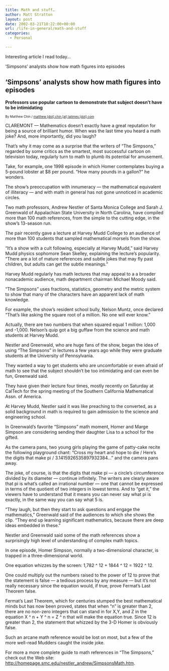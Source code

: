 ```yaml
---
title: Math and stuff…
author: Matt Stratton
layout: post
date: 2002-03-21T10:22:00+00:00
url: /life-in-general/math-and-stuff
categories:
  - Personal

---
```

Interesting article I read today&#8230;

&#8216;Simpsons&#8217; analysts show how math figures into episodes

## &#8216;Simpsons&#8217; analysts show how math figures into episodes

**Professors use popular cartoon to demonstrate that subject doesn&#8217;t have to be intimidating**

<font size="-3">By Matthew Chin / <a href="javascript:DeCryptX('3p2c3w1u0h1f2y311d0h0i1o3C0l0a2v1j1n2g2u310c2q0m')">matthew [dot] chin [at] latimes [dot] com</a></font>

CLAREMONT &#8212; Mathematics doesn&#8217;t exactly have a great reputation for being a source of brilliant humor. When was the last time you heard a math joke? And, more importantly, did you laugh?

That&#8217;s why it may come as a surprise that the writers of &#8220;The Simpsons,&#8221; regarded by some critics as the smartest, most successful cartoon on television today, regularly turn to math to plumb its potential for amusement.

Take, for example, one 1998 episode in which Homer contemplates buying a 5-pound lobster at $8 per pound. &#8220;How many pounds in a gallon?&#8221; he wonders.

The show&#8217;s preoccupation with innumeracy &#8212; the mathematical equivalent of illiteracy &#8212; and with math in general has not gone unnoticed in academic circles.

Two math professors, Andrew Nestler of Santa Monica College and Sarah J. Greenwald of Appalachian State University in North Carolina, have compiled more than 100 math references, from the simple to the cutting edge, in the show&#8217;s 13-season run.

The pair recently gave a lecture at Harvey Mudd College to an audience of more than 100 students that sampled mathematical morsels from the show.

&#8220;It&#8217;s a show with a cult following, especially at Harvey Mudd,&#8221; said Harvey Mudd physics sophomore Sean Skelley, explaining the lecture&#8217;s popularity. &#8220;There are a lot of mature references and subtle jokes that may fly past children, but adults can get the subtle meanings.&#8221;

Harvey Mudd regularly has math lectures that may appeal to a a broader nonacademic audience, math department chairman Michael Moody said.

&#8220;The Simpsons&#8221; uses fractions, statistics, geometry and the metric system to show that many of the characters have an apparent lack of math knowledge.

For example, the show&#8217;s resident school bully, Nelson Muntz, once declared &#8220;That&#8217;s like asking the square root of a million. No one will ever know.&#8221;

Actually, there are two numbers that when squared equal 1 million: 1,000 and -1,000. Nelson&#8217;s quip got a big guffaw from the science and math students at Harvey Mudd.

Nestler and Greenwald, who are huge fans of the show, began the idea of using &#8220;The Simpsons&#8221; in lectures a few years ago while they were graduate students at the University of Pennsylvania.

They wanted a way to get students who are uncomfortable or even afraid of math to see that the subject shouldn&#8217;t be too intimidating and can even be fun, Greenwald said.

They have given their lecture four times, mostly recently on Saturday at CalTech for the spring meeting of the Southern California Mathematical Assn. of America.

At Harvey Mudd, Nestler said it was like preaching to the converted, as a solid background in math is required to gain admission to the science and engineering school.

In Greenwald&#8217;s favorite &#8220;Simpsons&#8221; math moment, Homer and Marge Simpson are considering sending their daughter Lisa to a school for the gifted.

As the camera pans, two young girls playing the game of patty-cake recite the following playground chant: &#8220;Cross my heart and hope to die / Here&#8217;s the digits that make pi / 3.1415926535897932384&#8230;&#8221; and the camera pans away.

The joke, of course, is that the digits that make pi &#8212; a circle&#8217;s circumference divided by its diameter &#8212; continue infinitely. The writers are clearly aware that pi is what&#8217;s called an irrational number &#8212; one that cannot be expressed in terms of the quotient of two integers in lowest terms. And to &#8220;get it,&#8221; the viewers have to understand that it means you can never say what pi is exactly, in the same way you can say what 5 is.

&#8220;They laugh, but then they start to ask questions and engage the mathematics,&#8221; Greenwald said of the audiences to which she shows the clip. &#8220;They end up learning significant mathematics, because there are deep ideas embedded in these.&#8221;

Nestler and Greenwald said some of the math references show a surprisingly high level of understanding of complex math topics.

In one episode, Homer Simpson, normally a two-dimensional character, is trapped in a three-dimensional world.

One equation whizzes by the screen: 1,782 ^ 12 + 1844 ^ 12 = 1922 ^ 12.

One could multiply out the numbers raised to the power of 12 to prove that the statement is false &#8212; a tedious process by any measure &#8212; but it&#8217;s not really necessary since the equation would, if true, prove Fermat&#8217;s Last Theorem false.

Fermat&#8217;s Last Theorem, which for centuries stumped the best mathematical minds but has now been proved, states that when &#8220;n&#8221; is greater than 2, there are no non-zero integers that can stand in for X,Y, and Z in the equation X ^ n + Y ^ n = Z ^ n that will make the equation true. Since 12 is greater than 2, the statement that whizzed by the 3-D Homer is obviously false.

Such an arcane math reference would be lost on most, but a few of the more well-read Mudders caught the inside joke.

For more a more complete guide to math references in &#8220;The Simpsons,&#8221; check out the Web site: http://homepage.smc.edu/nestler_andrew/SimpsonsMath.htm.